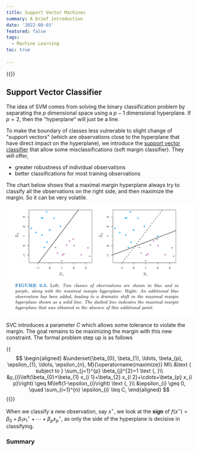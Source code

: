 ```yaml
---
title: Support Vector Machines
summary: A brief introduction
date: '2022-08-03'
featured: false
tags:
  - Machine Learning
toc: true

---
```


{{<toc>}}

## Support Vector Classifier

The idea of SVM comes from solving the binary classification problem by separating the $p$ dimensional space using a $p-1$ dimensional hyperplane. If $p=2$, then the "hyperplane" will just be a line.

To make the boundary of classes less vulnerable to slight change of "support vectors" (which are observations close to the hyperplane that have direct impact on the hyperplane), we introduce the <u>support vector classifier</u> that allow some misclassifications (soft margin classifier). They will offer,

-   greater robustness of individual observations
-   better classifications for most training observations

The chart below shows that a maximal margin hyperplane always try to classify all the observations on the right side, and then maximize the margin. So it can be very volatile.

![image-20220803005859538](assets/image-20220803005859538.png)

SVC introduces a parameter $C$ which allows some tolerance to violate the margin. The goal remains to be maximizing the margin with this new constraint. The formal problem step up is as follows

{{<math>}}
$$
\begin{aligned}
&\underset{\beta_{0}, \beta_{1}, \ldots, \beta_{p}, \epsilon_{1}, \ldots, \epsilon_{n}, M}{\operatorname{maximize}} M\\
&\text { subject to } \sum_{j=1}^{p} \beta_{j}^{2}=1 \text {, }\\
&y_{i}\left(\beta_{0}+\beta_{1} x_{i 1}+\beta_{2} x_{i 2}+\cdots+\beta_{p} x_{i p}\right) \geq M\left(1-\epsilon_{i}\right) \text {, }\\
&\epsilon_{i} \geq 0, \quad \sum_{i=1}^{n} \epsilon_{i} \leq C,
\end{aligned}
$$
{{</math>}}

When we classify a new observation, say $x^{\star}$, we look at the **sign** of $f\left(x^{\star}\right)=\beta_{0}+\beta_{1} x_{1}^{\star}+\cdots+\beta_{p} x_{p}^{\star}$, as only the side of the hyperplane is decisive in classifying.

### Summary